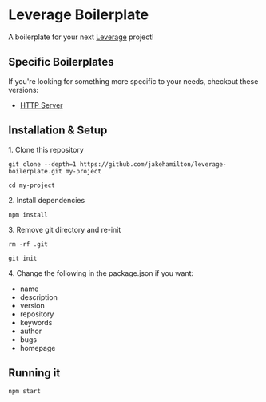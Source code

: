 Leverage Boilerplate
====================

A boilerplate for your next [Leverage](http://github.com/jakehamilton/leverage) project!

Specific Boilerplates
---------------------

If you're looking for something more specific to your needs, checkout these versions:

+ [HTTP Server](https://github.com/jakehamilton/leverage-boilerplate/tree/http)

Installation & Setup
--------------------

1\. Clone this repository

```shell
git clone --depth=1 https://github.com/jakehamilton/leverage-boilerplate.git my-project

cd my-project
```

2\. Install dependencies

```shell
npm install
```


3\. Remove git directory and re-init

```shell
rm -rf .git

git init
```

4\. Change the following in the package.json if you want:

+ name
+ description
+ version
+ repository
+ keywords
+ author
+ bugs
+ homepage

Running it
----------

```shell
npm start
```
